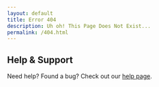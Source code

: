 ```yaml
---
layout: default
title: Error 404
description: Uh oh! This Page Does Not Exist...
permalink: /404.html
---
```


## Help & Support
Need help? Found a bug? Check out our [help page](./help.html).
